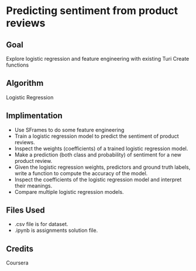# Predicting sentiment from product reviews
## Goal
Explore logistic regression and feature engineering with existing Turi Create functions
## Algorithm 
Logistic Regression
## Implimentation
* Use SFrames to do some feature engineering
* Train a logistic regression model to predict the sentiment of product reviews.
* Inspect the weights (coefficients) of a trained logistic regression model.
* Make a prediction (both class and probability) of sentiment for a new product review.
* Given the logistic regression weights, predictors and ground truth labels, write a function to compute the accuracy of the model.
* Inspect the coefficients of the logistic regression model and interpret their meanings.
* Compare multiple logistic regression models.
## Files Used
* .csv file is for dataset.
* .ipynb is assignments solution file.
## Credits
Coursera 
